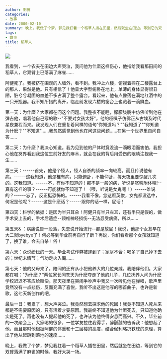 ```yaml
---
author: 剩翼
categories:
- 故事
date: 2000-02-10
summary: 晚上，我做了个梦，梦见我扛着一个稻草人插在田里，然后就坐在田边，等到它的双臂落满了麻雀的时候，我好大哭一场。
tags:
- 故事
title: 稻草人
---
```


![](/img/daocaoren.jpg)

我看到，一个农夫在田边大声哭泣，我问他为什麽这样伤心，他指给我看那田间的稻草人，它双臂上已落满了麻雀......　　

阿健死了。我被挤在围观的人墙外，看不到。我冲上六楼，俯视着摔在二楼露台上的那人，果然是他。只有相信了！他呈大字型俯卧在地上，单薄的身体显得很丑陋，脏兮兮凝固的血差不多占满了整个露台。看起来，他有点像落在满地红酒中的一只开瓶器。我不知所措的离开，临走前发现六楼的窗台上也溅着一滴鲜血。

第一天：为什麽？大家都在问这个问题。我整夜不能睡，朦朦胧胧中仿佛听到他在弹吉他，唱着他自己写的歌--"不要对女孩太好"，他的哑嗓子仿佛正从古埃及时代星夜兼程而来。我发现人们在重复着同样的语句"你知道吗？""我知道了""你知道为什麽？""不知道"......我忽然感觉到他也在问这些问题......在另一个世界里自问自答......

第二天：为什麽？我决心知道。我为见到他的尸体时竟没流一滴眼泪而害怕，我担心他在冥界看到我这位生前好友的麻木，就会在我的背后用受伤的眼睛注视我一生......

第三天：------首先，他是个怪人，怪人自杀的频率一向较高。而且传说他有病。------这我知道，他颈椎有病，只能俯卧，不能仰卧，每天夜里要惊醒几次的。这我知道。------不，有你不知道的！那不是一般的病，听说是冤魂附体哩!--真有这样的事？------可能就你不知道了！（喂，听说是女鬼呢！）------谁说的？------忘了，反正挺恐怖的。------我看不像，您这麽英俊，女鬼都没选中，何况是他呢？------这是什麽话？------跟你的话一样，屁话！

第四天：科学的依据：是因为半只耳朵！阿健只有半只左耳，还有半只是假的，做手术安上去的，手术后遗症--颈椎神经损伤--无法忍受病痛，所以......

第五天& ：病痛说告一段落，失恋说开始流行--都是放屁！我说，他那个女友早在大二就byebye了！何必等到毕业前再自行了断？再说，你们看看那个女孩就知道了，换了谁，会去自杀！俗！

第六天：众说纷纭的一天。毕业考试作弊被逮到了；家庭不合；喝多了自己掉下去的；世纪末情节；气功走火入魔......

第七天：他的父母来了。陪同的还有从小把他养大的几位亲戚。我陪伴他们。大家都在喊："为什麽？"两位家长问苍天为什麽夺走了他的儿子，几位抚养人问为什麽学校迟迟不答应给赔偿。那天夜里在哭闹争吵声中我又一次听见他在弹唱，歌声里竟然没有一点悲伤，反而充满了喜悦，我听不出这是他写的哪首曲子，也许是新歌，这七天新创作的吧。

最后一日：我累了，想大声哭泣。我竟然想去探求他的死因！我竟不知道人死从来都是不需要原因的，只有活着才要原因。我最终不知道他为什麽死去，只知道他确实是死了。再也没有人提起他的死了，也许该为他终得安息而高兴。不久，毕业前的一次聚会上，大家喝的很多，一位学友拉住我得手，醉醺醺的告诉我：他想起了他，而且那时他根据阿健的体重和十三层楼的高度，结合伽利略扔铁球的原理，算出了他从起跳到落地的速度......　　

晚上，我做了个梦，梦见我扛着一个稻草人插在田里，然后就坐在田边，等到它的双臂落满了麻雀的时候，我好大哭一场。
